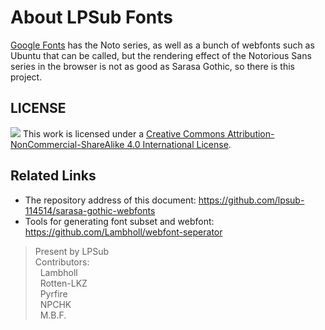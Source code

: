 # About LPSub Fonts

[Google Fonts](https://developers.google.com/fonts/docs/getting_started) has the Noto series, as well as a bunch of webfonts such as Ubuntu that can be called, but the rendering effect of the Notorious Sans series in the browser is not as good as Sarasa Gothic, so there is this project.

## LICENSE
[![](https://i.creativecommons.org/l/by-nc-sa/4.0/88x31.png)](https://creativecommons.org/licenses/by-nc-sa/4.0/)
This work is licensed under a [Creative Commons Attribution-NonCommercial-ShareAlike 4.0 International License](https://creativecommons.org/licenses/by-nc-sa/4.0/).

## Related Links

- The repository address of this document: <https://github.com/lpsub-114514/sarasa-gothic-webfonts>
- Tools for generating font subset and webfont: <https://github.com/Lambholl/webfont-seperator>

> Present by LPSub<br>
> Contributors: <br>
>&nbsp;&nbsp;Lambholl<br>
>&nbsp;&nbsp;Rotten-LKZ<br>
>&nbsp;&nbsp;Pyrfire<br>
>&nbsp;&nbsp;NPCHK<br>
>&nbsp;&nbsp;M.B.F.